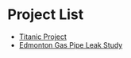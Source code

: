 # Project List
- [Titanic Project](Titanic/TitanicReport.md)
- [Edmonton Gas Pipe Leak Study](edmonton_gas_leak_study/EdmontonGasDistributionReport.md)
